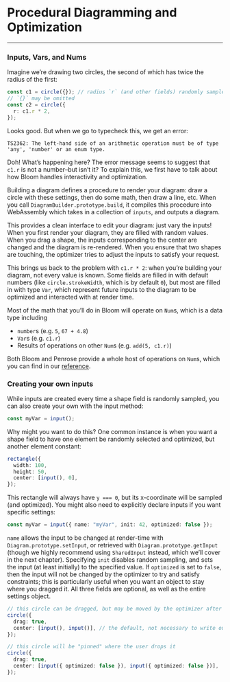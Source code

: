 <script setup>
import ProceduralDiagram from "../../../src/bloom-examples/ProceduralDiagram.vue";
</script>

# Procedural Diagramming and Optimization

---

### Inputs, Vars, and Nums

Imagine we’re drawing two circles, the second of which has twice the radius of the first:

```ts
const c1 = circle({}); // radius `r` (and other fields) randomly sampled
// `{}` may be omitted
const c2 = circle({
  r: c1.r * 2,
});
```

Looks good. But when we go to typecheck this, we get an error:

```
TS2362: The left-hand side of an arithmetic operation must be of type 'any', 'number' or an enum type.
```

Doh! What’s happening here? The error message seems to suggest that `c1.r` is not a number–but isn’t it? To explain this,
we first have to talk about how Bloom handles interactivity and optimization.

Building a diagram defines a procedure to render your diagram: draw a circle with these settings, then do some math,
then draw a line, etc. When you call `DiagramBuilder.prototype.build`, it compiles this procedure into WebAssembly which takes
in a collection of `inputs`, and outputs a diagram.

[//]: # "<ProceduralDiagram />"

This provides a clean interface to edit your diagram: just vary the inputs! When you first render your diagram, they
are filled with random values. When you drag a shape, the inputs corresponding to the center are changed and the diagram
is re-rendered. When you ensure that two shapes are touching, the optimizer tries to adjust the inputs to satisfy your
request.

This brings us back to the problem with `c1.r * 2`: when you’re building your diagram, not every value is known.
Some fields are filled in with default numbers (like `circle.strokeWidth`, which is by default `0`), but most are filled in
with type `Var`, which represent future inputs to the diagram to be optimized and interacted with at render time.

Most of the math that you’ll do in Bloom will operate on `Num`s, which is a data type including

- `number`s (e.g. `5`, `67 + 4.8`)
- `Var`s (e.g. `c1.r`)
- Results of operations on other `Num`s (e.g. `add(5, c1.r)`)

Both Bloom and Penrose provide a whole host of operations on `Num`s, which you can find in our
<a href="/bloom-docs/index.html" target="_blank">reference</a>.

### Creating your own inputs

While inputs are created every time a shape field is randomly sampled, you can also create your own with the input method:

```ts
const myVar = input();
```

Why might you want to do this? One common instance is when you want a shape field to have one element be randomly
selected and optimized, but another element constant:

```ts
rectangle({
  width: 100,
  height: 50,
  center: [input(), 0],
});
```

This rectangle will always have `y === 0`, but its x-coordinate will be sampled (and optimized). You might also need
to explicitly declare inputs if you want specific settings:

```ts
const myVar = input({ name: "myVar", init: 42, optimized: false });
```

`name` allows the input to be changed at render-time with `Diagram.prototype.setInput`, or retrieved with
`Diagram.prototype.getInput` (though we highly recommend using `SharedInput` instead, which we’ll cover in the
next chapter). Specifying `init` disables random sampling, and sets the input (at least initially) to the specified
value. If `optimized` is set to `false`, then the input will not be changed by the optimizer to try and satisfy
constraints; this is particularly useful when you want an object to stay where you dragged it. All three fields are
optional, as well as the entire settings object.

```ts
// this circle can be dragged, but may be moved by the optimizer after the user releases it
circle({
  drag: true,
  center: [input(), input()], // the default, not necessary to write out
});

// this circle will be "pinned" where the user drops it
circle({
  drag: true,
  center: [input({ optimized: false }), input({ optimized: false })],
});
```

